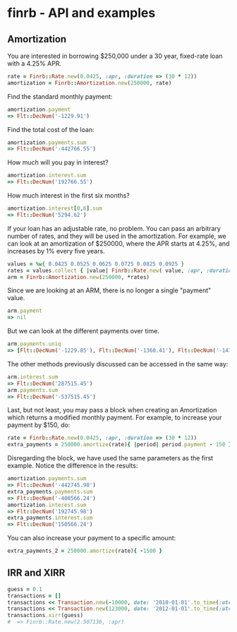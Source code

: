 # finrb - API and examples

## Amortization

You are interested in borrowing $250,000 under a 30 year, fixed-rate
loan with a 4.25% APR.

```ruby
rate = Finrb::Rate.new(0.0425, :apr, :duration => (30 * 12))
amortization = Finrb::Amortization.new(250000, rate)
```

Find the standard monthly payment:

```ruby
amortization.payment
=> Flt::DecNum('-1229.91')
```

Find the total cost of the loan:

```ruby
amortization.payments.sum
=> Flt::DecNum('-442766.55')
```

How much will you pay in interest?

```ruby
amortization.interest.sum
=> Flt::DecNum('192766.55')
```

How much interest in the first six months?

```ruby
amortization.interest[0,6].sum
=> Flt::DecNum('5294.62')
```

If your loan has an adjustable rate, no problem.  You can pass an
arbitrary number of rates, and they will be used in the amortization.
For example, we can look at an amortization of $250000, where the APR
starts at 4.25%, and increases by 1% every five years.

```ruby
values = %w{ 0.0425 0.0525 0.0625 0.0725 0.0825 0.0925 }
rates = values.collect { |value| Finrb::Rate.new( value, :apr, :duration => (5  * 12) }
arm = Finrb::Amortization.new(250000, *rates)
```

Since we are looking at an ARM, there is no longer a single "payment" value.

```ruby
arm.payment
=> nil
```

But we can look at the different payments over time.

```ruby
arm.payments.uniq
=> [Flt::DecNum('-1229.85'), Flt::DecNum('-1360.41'), Flt::DecNum('-1475.65'), Flt::DecNum('-1571.07'), ... snipped ... ]
```

The other methods previously discussed can be accessed in the same way:

```ruby
arm.interest.sum
=> Flt::DecNum('287515.45')
arm.payments.sum
=> Flt::DecNum('-537515.45')
```

Last, but not least, you may pass a block when creating an Amortization
which returns a modified monthly payment.  For example, to increase your
payment by $150, do:

```ruby
rate = Finrb::Rate.new(0.0425, :apr, :duration => (30 * 12))
extra_payments = 250000.amortize(rate){ |period| period.payment - 150 }
```

Disregarding the block, we have used the same parameters as the first
example.  Notice the difference in the results:

```ruby
amortization.payments.sum
=> Flt::DecNum('-442745.98')
extra_payments.payments.sum
=> Flt::DecNum('-400566.24')
amortization.interest.sum
=> Flt::DecNum('192745.98')
extra_payments.interest.sum
=> Flt::DecNum('150566.24')
```

You can also increase your payment to a specific amount:

```ruby
extra_payments_2 = 250000.amortize(rate){ -1500 }
```

## IRR and XIRR

```ruby
guess = 0.1
transactions = []
transactions << Transaction.new(-10000, date: '2010-01-01'.to_time(:utc))
transactions << Transaction.new(123000, date: '2012-01-01'.to_time(:utc))
transactions.xirr(guess)
#  => Finrb::Rate.new(2.507136, :apr)
```
